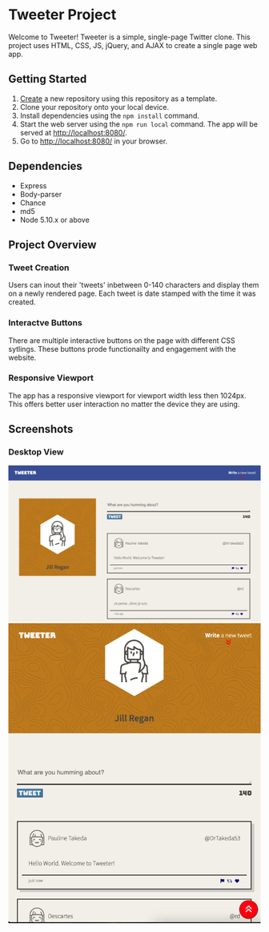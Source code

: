 # Tweeter Project

Welcome to Tweeter! Tweeter is a simple, single-page Twitter clone. This project uses HTML, CSS, JS, jQuery, and AJAX to create a single page web app. 


## Getting Started

1. [Create](https://docs.github.com/en/repositories/creating-and-managing-repositories/creating-a-repository-from-a-template) a new repository using this repository as a template.
2. Clone your repository onto your local device.
3. Install dependencies using the `npm install` command.
3. Start the web server using the `npm run local` command. The app will be served at <http://localhost:8080/>.
4. Go to <http://localhost:8080/> in your browser.

## Dependencies

- Express
- Body-parser
- Chance
- md5
- Node 5.10.x or above

## Project Overview

### Tweet Creation

Users can inout their 'tweets' inbetween 0-140 characters and display them on a newly rendered page. Each tweet is date stamped with the time it was created. 

### Interactve Buttons

There are multiple interactive buttons on the page with different CSS sytlings. These buttons prode functionailty and engagement with the website. 

### Responsive Viewport

The app has a responsive viewport for viewport width less then 1024px. This offers better user interaction no matter the device they are using. 

## Screenshots

### Desktop View

!["Screenshot of desktop view"](https://github.com/jregan95/tweeter/blob/master/desktop-view.png?raw=true)
!["Screenshot of mobile view"](https://github.com/jregan95/tweeter/blob/master/mobile-view.png?raw=true)
